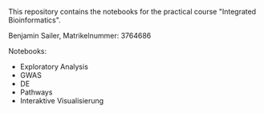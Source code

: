 This repository contains the notebooks for the practical course "Integrated Bioinformatics".

Benjamin Sailer, Matrikelnummer: 3764686

Notebooks:
* Exploratory Analysis
* GWAS
* DE
* Pathways
* Interaktive Visualisierung
